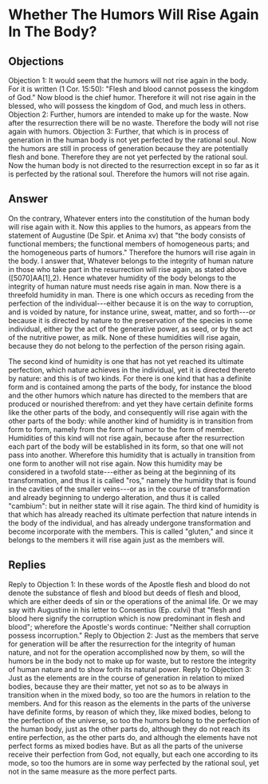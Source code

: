 # Whether The Humors Will Rise Again In The Body?
## Objections
Objection 1: It would seem that the humors will not rise again in the body. For it is written (1 Cor. 15:50): "Flesh and blood cannot possess the kingdom of God." Now blood is the chief humor. Therefore it will not rise again in the blessed, who will possess the kingdom of God, and much less in others.
Objection 2: Further, humors are intended to make up for the waste. Now after the resurrection there will be no waste. Therefore the body will not rise again with humors.
Objection 3: Further, that which is in process of generation in the human body is not yet perfected by the rational soul. Now the humors are still in process of generation because they are potentially flesh and bone. Therefore they are not yet perfected by the rational soul. Now the human body is not directed to the resurrection except in so far as it is perfected by the rational soul. Therefore the humors will not rise again.
## Answer
On the contrary, Whatever enters into the constitution of the human body will rise again with it. Now this applies to the humors, as appears from the statement of Augustine (De Spir. et Anima xv) that "the body consists of functional members; the functional members of homogeneous parts; and the homogeneous parts of humors." Therefore the humors will rise again in the body.
I answer that, Whatever belongs to the integrity of human nature in those who take part in the resurrection will rise again, as stated above ([5070]AA[1],2). Hence whatever humidity of the body belongs to the integrity of human nature must needs rise again in man. Now there is a threefold humidity in man. There is one which occurs as receding from the perfection of the individual---either because it is on the way to corruption, and is voided by nature, for instance urine, sweat, matter, and so forth---or because it is directed by nature to the preservation of the species in some individual, either by the act of the generative power, as seed, or by the act of the nutritive power, as milk. None of these humidities will rise again, because they do not belong to the perfection of the person rising again.

The second kind of humidity is one that has not yet reached its ultimate perfection, which nature achieves in the individual, yet it is directed thereto by nature: and this is of two kinds. For there is one kind that has a definite form and is contained among the parts of the body, for instance the blood and the other humors which nature has directed to the members that are produced or nourished therefrom: and yet they have certain definite forms like the other parts of the body, and consequently will rise again with the other parts of the body: while another kind of humidity is in transition from form to form, namely from the form of humor to the form of member. Humidities of this kind will not rise again, because after the resurrection each part of the body will be established in its form, so that one will not pass into another. Wherefore this humidity that is actually in transition from one form to another will not rise again. Now this humidity may be considered in a twofold state---either as being at the beginning of its transformation, and thus it is called "ros," namely the humidity that is found in the cavities of the smaller veins---or as in the course of transformation and already beginning to undergo alteration, and thus it is called "cambium": but in neither state will it rise again. The third kind of humidity is that which has already reached its ultimate perfection that nature intends in the body of the individual, and has already undergone transformation and become incorporate with the members. This is called "gluten," and since it belongs to the members it will rise again just as the members will.
## Replies
Reply to Objection 1: In these words of the Apostle flesh and blood do not denote the substance of flesh and blood but deeds of flesh and blood, which are either deeds of sin or the operations of the animal life. Or we may say with Augustine in his letter to Consentius (Ep. cxlvi) that "flesh and blood here signify the corruption which is now predominant in flesh and blood"; wherefore the Apostle's words continue: "Neither shall corruption possess incorruption."
Reply to Objection 2: Just as the members that serve for generation will be after the resurrection for the integrity of human nature, and not for the operation accomplished now by them, so will the humors be in the body not to make up for waste, but to restore the integrity of human nature and to show forth its natural power.
Reply to Objection 3: Just as the elements are in the course of generation in relation to mixed bodies, because they are their matter, yet not so as to be always in transition when in the mixed body, so too are the humors in relation to the members. And for this reason as the elements in the parts of the universe have definite forms, by reason of which they, like mixed bodies, belong to the perfection of the universe, so too the humors belong to the perfection of the human body, just as the other parts do, although they do not reach its entire perfection, as the other parts do, and although the elements have not perfect forms as mixed bodies have. But as all the parts of the universe receive their perfection from God, not equally, but each one according to its mode, so too the humors are in some way perfected by the rational soul, yet not in the same measure as the more perfect parts.